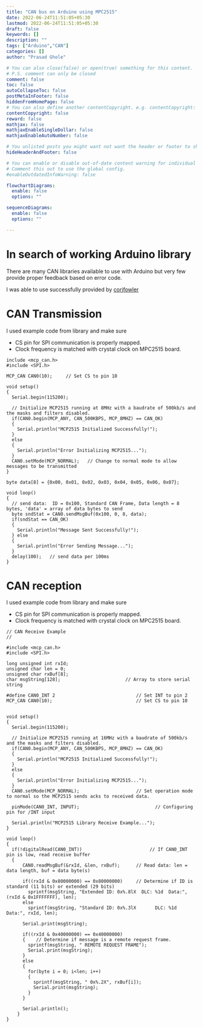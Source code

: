 ```yaml
---
title: "CAN bus on Arduino using MPC2515"
date: 2022-06-24T11:51:05+05:30
lastmod: 2022-06-24T11:51:05+05:30
draft: false
keywords: []
description: ""
tags: ["Arduino","CAN"]
categories: []
author: "Prasad Ghole"

# You can also close(false) or open(true) something for this content.
# P.S. comment can only be closed
comment: false
toc: false
autoCollapseToc: false
postMetaInFooter: false
hiddenFromHomePage: false
# You can also define another contentCopyright. e.g. contentCopyright: "This is another copyright."
contentCopyright: false
reward: false
mathjax: false
mathjaxEnableSingleDollar: false
mathjaxEnableAutoNumber: false

# You unlisted posts you might want not want the header or footer to show
hideHeaderAndFooter: false

# You can enable or disable out-of-date content warning for individual post.
# Comment this out to use the global config.
#enableOutdatedInfoWarning: false

flowchartDiagrams:
  enable: false
  options: ""

sequenceDiagrams: 
  enable: false
  options: ""

---
```


# In search of working Arduino library
There are many CAN libraries available to use with Arduino but very few provide proper
feedback based on error code.

I was able to use successfully provided by 
[corjfowler](https://github.com/coryjfowler/MCP_CAN_lib)

# CAN Transmission

I used example code from library and make sure 

- CS pin for SPI communication is properly mapped.
- Clock frequency is matched with crystal clock on MPC2515 board.

```
include <mcp_can.h>
#include <SPI.h>

MCP_CAN CAN0(10);     // Set CS to pin 10

void setup()
{
  Serial.begin(115200);

  // Initialize MCP2515 running at 8MHz with a baudrate of 500kb/s and the masks and filters disabled.
  if(CAN0.begin(MCP_ANY, CAN_500KBPS, MCP_8MHZ) == CAN_OK) 
  {
    Serial.println("MCP2515 Initialized Successfully!");
  }
  else 
  {
    Serial.println("Error Initializing MCP2515...");
  }
  CAN0.setMode(MCP_NORMAL);   // Change to normal mode to allow messages to be transmitted
}

byte data[8] = {0x00, 0x01, 0x02, 0x03, 0x04, 0x05, 0x06, 0x07};

void loop()
{
  // send data:  ID = 0x100, Standard CAN Frame, Data length = 8 bytes, 'data' = array of data bytes to send
  byte sndStat = CAN0.sendMsgBuf(0x100, 0, 8, data);
  if(sndStat == CAN_OK)
  {
    Serial.println("Message Sent Successfully!");
  } else
  {
    Serial.println("Error Sending Message...");
  }
  delay(100);   // send data per 100ms
}
```

# CAN reception

I used example code from library and make sure 

- CS pin for SPI communication is properly mapped.
- Clock frequency is matched with crystal clock on MPC2515 board.

```
// CAN Receive Example
//

#include <mcp_can.h>
#include <SPI.h>

long unsigned int rxId;
unsigned char len = 0;
unsigned char rxBuf[8];
char msgString[128];                        // Array to store serial string

#define CAN0_INT 2                              // Set INT to pin 2
MCP_CAN CAN0(10);                               // Set CS to pin 10


void setup()
{
  Serial.begin(115200);
    
  // Initialize MCP2515 running at 16MHz with a baudrate of 500kb/s and the masks and filters disabled.
  if(CAN0.begin(MCP_ANY, CAN_500KBPS, MCP_8MHZ) == CAN_OK)
  {
    Serial.println("MCP2515 Initialized Successfully!");
  }
  else
  {
    Serial.println("Error Initializing MCP2515...");
  }
  CAN0.setMode(MCP_NORMAL);                     // Set operation mode to normal so the MCP2515 sends acks to received data.

  pinMode(CAN0_INT, INPUT);                            // Configuring pin for /INT input
                    
  Serial.println("MCP2515 Library Receive Example...");
}

void loop()
{
  if(!digitalRead(CAN0_INT))                         // If CAN0_INT pin is low, read receive buffer
  {
      CAN0.readMsgBuf(&rxId, &len, rxBuf);      // Read data: len = data length, buf = data byte(s)
              
      if((rxId & 0x80000000) == 0x80000000)     // Determine if ID is standard (11 bits) or extended (29 bits)
        sprintf(msgString, "Extended ID: 0x%.8lX  DLC: %1d  Data:", (rxId & 0x1FFFFFFF), len);
      else
        sprintf(msgString, "Standard ID: 0x%.3lX       DLC: %1d  Data:", rxId, len);

      Serial.print(msgString);

      if((rxId & 0x40000000) == 0x40000000)
      {    // Determine if message is a remote request frame.
        sprintf(msgString, " REMOTE REQUEST FRAME");
        Serial.print(msgString);
      } 
      else
      {
        for(byte i = 0; i<len; i++)
        {
          sprintf(msgString, " 0x%.2X", rxBuf[i]);
          Serial.print(msgString);
        }
      }

      Serial.println();
    }
}

```

